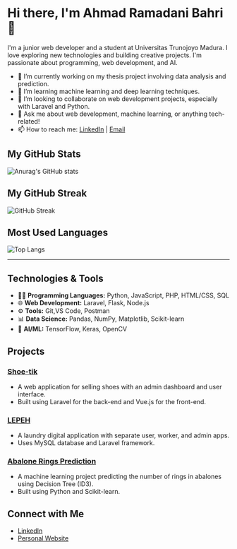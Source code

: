 # Hi there, I'm Ahmad Ramadani Bahri 👋

I'm a junior web developer and a student at Universitas Trunojoyo Madura. I love exploring new technologies and building creative projects. I'm passionate about programming, web development, and AI.

- 🔭 I’m currently working on my thesis project involving data analysis and prediction.
- 🌱 I’m learning machine learning and deep learning techniques.
- 👯 I’m looking to collaborate on web development projects, especially with Laravel and Python.
- 💬 Ask me about web development, machine learning, or anything tech-related!
- 📫 How to reach me: [LinkedIn](www.linkedin.com/in/ahmad-ramadani-bahri-30727931a) | [Email](mailto:danibahri45@gmail.com)

## My GitHub Stats
![Anurag's GitHub stats](https://github-readme-stats.vercel.app/api?username=danibahri&show_icons=true&hide_title=true&count_private=true&hide=prs&theme=radical)

## My GitHub Streak
![GitHub Streak](https://github-readme-streak-stats.herokuapp.com/?user=danibahri)

## Most Used Languages
![Top Langs](https://github-readme-stats.vercel.app/api/top-langs/?username=danibahri&layout=compact&langs_count=6)

---

## Technologies & Tools
- 👨‍💻 **Programming Languages:** Python, JavaScript, PHP, HTML/CSS, SQL
- 🌐 **Web Development:** Laravel, Flask, Node.js
- ⚙️ **Tools:** Git,VS Code, Postman
- 📊 **Data Science:** Pandas, NumPy, Matplotlib, Scikit-learn
- 🧠 **AI/ML:** TensorFlow, Keras, OpenCV

## Projects

### [Shoe-tik](https://github.com/danibahri/shoe-tik)
- A web application for selling shoes with an admin dashboard and user interface.
- Built using Laravel for the back-end and Vue.js for the front-end.

### [LEPEH](https://github.com/danibahri/lepeh)
- A laundry digital application with separate user, worker, and admin apps.
- Uses MySQL database and Laravel framework.

### [Abalone Rings Prediction](https://github.com/danibahri/abalone-prediction)
- A machine learning project predicting the number of rings in abalones using Decision Tree (ID3).
- Built using Python and Scikit-learn.

## Connect with Me
- [LinkedIn](www.linkedin.com/in/ahmad-ramadani-bahri-30727931a)
- [Personal Website](https://www.yourwebsite.com)

